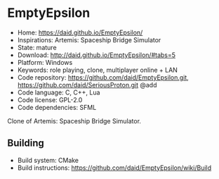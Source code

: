 # EmptyEpsilon

- Home: https://daid.github.io/EmptyEpsilon/
- Inspirations: Artemis: Spaceship Bridge Simulator
- State: mature
- Download: http://daid.github.io/EmptyEpsilon/#tabs=5
- Platform: Windows
- Keywords: role playing, clone, multiplayer online + LAN
- Code repository: https://github.com/daid/EmptyEpsilon.git, https://github.com/daid/SeriousProton.git @add
- Code language: C, C++, Lua
- Code license: GPL-2.0
- Code dependencies: SFML

Clone of Artemis: Spaceship Bridge Simulator.

## Building

- Build system: CMake
- Build instructions: https://github.com/daid/EmptyEpsilon/wiki/Build
